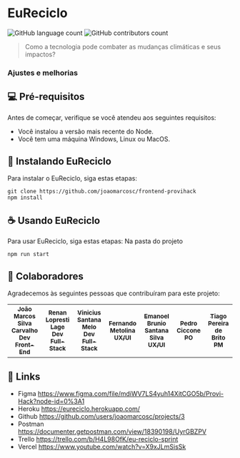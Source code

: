 # EuReciclo 

<!---Esses são exemplos. Veja https://shields.io para outras pessoas ou para personalizar este conjunto de escudos. Você pode querer incluir dependências, status do projeto e informações de licença aqui--->

![GitHub language count](https://img.shields.io/github/languages/count/joaomarcosc/backend-provihack?style=for-the-badge)
![GitHub contributors count](https://img.shields.io/github/contributors/joaomarcosc/backend-provihack?style=for-the-badge)


> Como a tecnologia pode combater as mudanças climáticas e seus impactos?

### Ajustes e melhorias


## 💻 Pré-requisitos

Antes de começar, verifique se você atendeu aos seguintes requisitos:
<!---Estes são apenas requisitos de exemplo. Adicionar, duplicar ou remover conforme necessário--->
* Você instalou a versão mais recente do Node.
* Você tem uma máquina Windows, Linux ou MacOS.

## 🚀 Instalando EuReciclo 

Para instalar o EuReciclo, siga estas etapas:

```
git clone https://github.com/joaomarcosc/frontend-provihack
npm install
```

## ☕ Usando EuReciclo 

Para usar EuReciclo, siga estas etapas:
Na pasta do projeto

```
npm run start
```

## 🤝 Colaboradores

Agradecemos às seguintes pessoas que contribuíram para este projeto:

<table>
  <tr>
    <td align="center">
      <a href="#">
        <sub>
          <b>João Marcos Silva Carvalho</b>
          <b>Dev Front-End</b>
        </sub>
      </a>
    </td>
    <td align="center">
      <a href="#">
        <sub>
          <b>Renan Lopresti Lage</b>
          <b>Dev Full-Stack</b>
        </sub>
      </a>
    </td>
    <td align="center">
      <a href="#">
        <sub>
          <b> Vinicius Santana Melo</b>
          <b>Dev Full-Stack</b>
        </sub>
      </a>
    </td>
    <td align="center">
      <a href="#">
        <sub>
          <b>Fernando Metolina</b>
          <b>UX/UI</b>
        </sub>
      </a>
    </td>
    <td align="center">
      <a href="#">
        <sub>
          <b>Emanoel Brunio Santana Silva</b>
          <b>UX/UI</b>
        </sub>
      </a>
    </td>
    <td align="center">
      <a href="#">
        <sub>
          <b>Pedro Ciccone</b>
          <b>PO</b>
        </sub>
      </a>
    </td>
    <td align="center">
      <a href="#">
        <sub>
          <b>Tiago Pereira de Brito</b>
          <b>PM</b>
        </sub>
      </a>
    </td>
  </tr>
</table>

## 📝 Links

* Figma https://www.figma.com/file/mdiWV7LS4yuh14XitCGO5b/Provi-Hack?node-id=0%3A1
* Heroku https://eureciclo.herokuapp.com/
* Github https://github.com/users/joaomarcosc/projects/3
* Postman https://documenter.getpostman.com/view/18390198/UyrGBZPV
* Trello https://trello.com/b/H4L98OfK/eu-reciclo-sprint
* Vercel https://www.youtube.com/watch?v=X9xJLmSisSk


